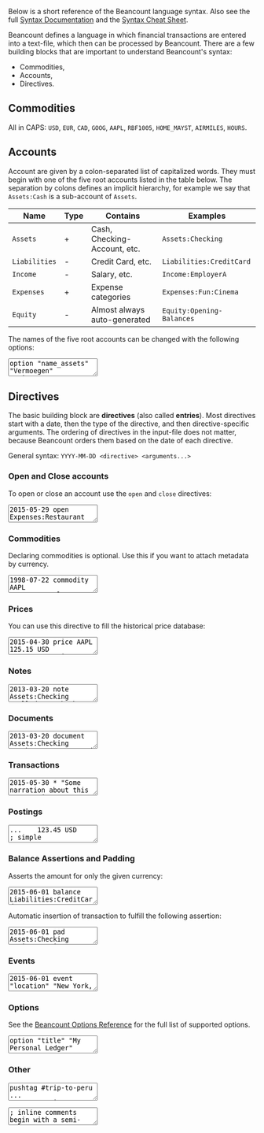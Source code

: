 Below is a short reference of the Beancount language syntax. Also see the full
[Syntax Documentation](http://furius.ca/beancount/doc/syntax) and the
[Syntax Cheat Sheet](http://furius.ca/beancount/doc/cheatsheet).

Beancount defines a language in which financial transactions are entered into a
text-file, which then can be processed by Beancount. There are a few building
blocks that are important to understand Beancount's syntax:

-   Commodities,
-   Accounts,
-   Directives.

## Commodities

All in CAPS: `USD`, `EUR`, `CAD`, `GOOG`, `AAPL`, `RBF1005`, `HOME_MAYST`,
`AIRMILES`, `HOURS`.

## Accounts

Account are given by a colon-separated list of capitalized words. They must
begin with one of the five root accounts listed in the table below. The separation
by colons defines an implicit hierarchy, for example we say that `Assets:Cash` is a
sub-account of `Assets`.

| Name          | Type | Contains                     | Examples                  |
| ------------- | ---- | ---------------------------- | ------------------------- |
| `Assets`      | +    | Cash, Checking-Account, etc. | `Assets:Checking`         |
| `Liabilities` | -    | Credit Card, etc.            | `Liabilities:CreditCard`  |
| `Income`      | -    | Salary, etc.                 | `Income:EmployerA`        |
| `Expenses`    | +    | Expense categories           | `Expenses:Fun:Cinema`     |
| `Equity`      | -    | Almost always auto-generated | `Equity:Opening-Balances` |

The names of the five root accounts can be changed with the following options:

<pre><textarea class="editor-readonly">
option "name_assets"      "Vermoegen"
option "name_liabilities" "Verbindlichkeiten"
option "name_income"      "Einkommen"
option "name_expenses"    "Ausgaben"
option "name_equity"      "Eigenkapital"</textarea></pre>

## Directives

The basic building block are **directives** (also called **entries**). Most
directives start with a date, then the type of the directive, and then
directive-specific arguments. The ordering of directives in the input-file does
not matter, because Beancount orders them based on the date of each directive.

General syntax: `YYYY-MM-DD <directive> <arguments...>`

### Open and Close accounts

To open or close an account use the `open` and `close` directives:

<pre><textarea class="editor-readonly">
2015-05-29 open Expenses:Restaurant
2015-05-29 open Assets:Checking     USD,EUR  ; Currency constraints
; ...
2016-02-23 close Assets:Checking</textarea></pre>

### Commodities

Declaring commodities is optional. Use this if you want to attach metadata by currency.

<pre><textarea class="editor-readonly">
1998-07-22 commodity AAPL
  name: "Apple Computer Inc."</textarea></pre>

### Prices

You can use this directive to fill the historical price database:

<pre><textarea class="editor-readonly">
2015-04-30 price AAPL   125.15 USD
2015-05-30 price AAPL   130.28 USD</textarea></pre>

### Notes

<pre><textarea class="editor-readonly">
2013-03-20 note Assets:Checking "Called to ask about rebate"</textarea></pre>

### Documents

<pre><textarea class="editor-readonly">
2013-03-20 document Assets:Checking "path/to/statement.pdf"</textarea></pre>

### Transactions

<pre><textarea class="editor-readonly">
2015-05-30 * "Some narration about this transaction"
  Liabilities:CreditCard   -101.23 USD
  Expenses:Restaurant       101.23 USD

2015-05-30 ! "Cable Co" "Phone Bill" #tag ^link
  id: "TW378743437"               ; Meta-data
  Expenses:Home:Phone  87.45 USD
  Assets:Checking                 ; You may leave one amount out</textarea></pre>

### Postings

<pre><textarea class="editor-readonly">
...    123.45 USD                             ; simple
...        10 GOOG {502.12 USD}               ; with cost
...   1000.00 USD   @ 1.10 CAD                ; with price
...        10 GOOG {502.12 USD} @ 1.10 CAD    ; with cost & price
...        10 GOOG {502.12 USD / 2014-05-12}  ; with date
! ...   123.45 USD ...                        ; with flag</textarea></pre>

### Balance Assertions and Padding

Asserts the amount for only the given currency:

<pre><textarea class="editor-readonly">
2015-06-01 balance Liabilities:CreditCard  -634.30 USD</textarea></pre>

Automatic insertion of transaction to fulfill the following assertion:

<pre><textarea class="editor-readonly">
2015-06-01 pad Assets:Checking Equity:Opening-Balances</textarea></pre>

### Events

<pre><textarea class="editor-readonly">
2015-06-01 event "location" "New York, USA"
2015-06-01 event "address" "123 May Street"</textarea></pre>

### Options

See the [Beancount Options Reference](http://furius.ca/beancount/doc/options)
for the full list of supported options.

<pre><textarea class="editor-readonly">
option "title" "My Personal Ledger"</textarea></pre>

### Other

<pre><textarea class="editor-readonly">
pushtag #trip-to-peru
...
poptag  #trip-to-peru</textarea></pre>

<pre><textarea class="editor-readonly">
; inline comments begin with a semi-colon
* any line not starting with a valid directive is also ignored silently</textarea></pre>
